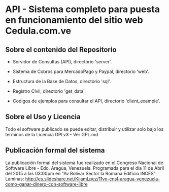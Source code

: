 API - Sistema completo para puesta en funcionamiento del sitio web Cedula.com.ve
==========================

## Sobre el contenido del Repositorio

- Servidor de Consultas (API), directorio 'server'.

- Sistema de Cobros para MercadoPago y Paypal, directorio 'web'.

- Estructura de la Base de Datos, directorio 'sql'.

- Registro Civil, directorio 'get_data'.

- Codigos de ejemplos para consultar el API, directorio 'client_example'.

## Sobre el Uso y Licencia

Todo el software publicado se puede editar, distribuir y utilizar solo bajo los terminos de la Licencia GPLv3 - Ver GPL.md

## Publicación formal del sistema

La publicación formal del sistema fue realizado en el Congreso Nacional de Software Libre - Edo. Aragua, Venezuela. Programada para el día 11 de Abril del 2015 a las 03:00pm en "Av Bolívar Sector la Romana Edificio INCES". Laminas: http://es.slideshare.net/KijamLpez/11vo-cnsl-aragua-venezuela-como-ganar-dinero-con-software-libre
